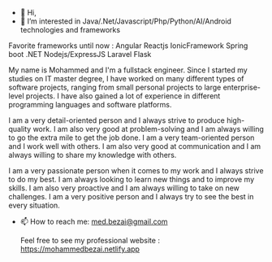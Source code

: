 - 👋 Hi,
- 👀 I’m interested in Java/.Net/Javascript/Php/Python/AI/Android technologies and frameworks

Favorite frameworks until now : Angular Reactjs IonicFramework Spring boot .NET Nodejs/ExpressJS Laravel Flask

My name is Mohammed and I&#x27;m a fullstack engineer. Since I started my studies on IT master degree, I have worked on many different types of software projects,    ranging from small personal projects to large enterprise-level projects. I have also gained a lot of experience in different programming languages and software platforms.

I am a very detail-oriented person and I always strive to produce high-quality work. I am also very good at problem-solving and I am always willing to go the extra mile to get the job done. I am a very team-oriented person and I work well with others. I am also very good at communication and I am always willing to share my knowledge with others.

I am a very passionate person when it comes to my work and I always strive to do my best. I am always looking to learn new things and to improve my skills. I am also very proactive and I am always willing to take on new challenges. I am a very positive person and I always try to see the best in every situation.

- 📫 How to reach me: med.bezai@gmail.com

  Feel free to see my professional website : https://mohammedbezai.netlify.app

<!---
Dopamax/Dopamax is a ✨ special ✨ repository because its `README.md` (this file) appears on your GitHub profile.
You can click the Preview link to take a look at your changes.
--->
